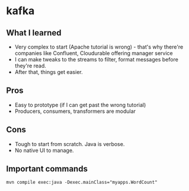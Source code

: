 # kafka

## What I learned
- Very complex to start (Apache tutorial is wrong) - that's why there're companies like Confluent, Cloudurable offering manager service
- I can make tweaks to the streams to filter, format messages before they're read.
- After that, things get easier.

## Pros
- Easy to prototype (if I can get past the wrong tutorial)
- Producers, consumers, transformers are modular

## Cons
- Tough to start from scratch. Java is verbose.
- No native UI to manage.

## Important commands
```mvn compile exec:java -Dexec.mainClass="myapps.WordCount"```